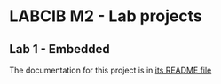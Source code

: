 # LABCIB M2 - Lab projects

## Lab 1 - Embedded

The documentation for this project is in [its README file](./M1/README.md)
